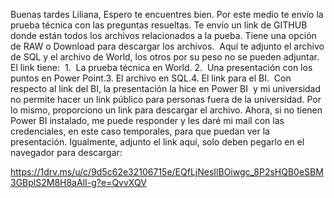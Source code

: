 Buenas tardes Liliana,
Espero te encuentres bien. Por este medio te envío la prueba técnica con las preguntas resueltas. Te envío un link de GITHUB donde están todos los archivos relacionados a la pueba. Tiene una opción de RAW o Download para descargar los archivos.  Aquí te adjunto el archivo de SQL y el archivo de World, los otros por su peso no se pueden adjuntar. 
El link tiene: 
1.  La prueba técnica en World. 2.  Una presentación con los puntos en Power Point.3. El archivo en SQL.4. El link para el BI. 
Con respecto al link del BI, la presentación la hice en Power BI  y mi universidad no permite hacer un link público para personas fuera de la universidad. Por lo mismo, proporciono un link para descargar el archivo. Ahora, si no tienen Power BI instalado, me puede responder y les daré mi mail con las credenciales, en este caso temporales, para que puedan ver la presentación.
Igualmente, adjunto el link aquí, solo deben pegarlo en el navegador para descargar: 



https://1drv.ms/u/c/9d5c62e32106715e/EQfLjNesIlBOiwgc_8P2sHQB0eSBM3GBplS2M8H8aAlI-g?e=QvvXQV


